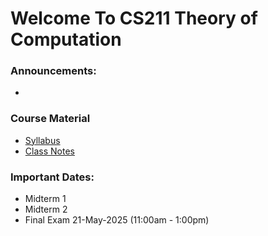 # Welcome To CS211 Theory of Computation

### Announcements:
- 

### Course Material
- [Syllabus](Syllabus.md)
- [Class Notes](class_notes)

### Important Dates: 
- Midterm 1 
- Midterm 2
- Final Exam 21-May-2025 (11:00am - 1:00pm) 
